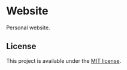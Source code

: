 # Website

Personal website.

## License

This project is available under the [MIT license](LICENSE.md).
